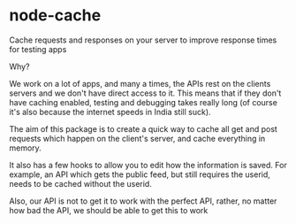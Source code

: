 node-cache
==========

Cache requests and responses on your server to improve response times for testing apps

Why?

We work on a lot of apps, and many a times, the APIs rest on the clients servers and we don't have direct access to it. This means that if they don't have caching enabled, testing and debugging takes really long (of course it's also because the internet speeds in India still suck).

The aim of this package is to create a quick way to cache all get and post requests which happen on the client's server, and cache everything in memory.

It also has a few hooks to allow you to edit how the information is saved. For example, an API which gets the public feed, but still requires the userid, needs to be cached without the userid.

Also, our API is not to get it to work with the perfect API, rather, no matter how bad the API, we should be able to get this to work
